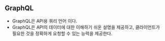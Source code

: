 ## GraphQL

- GraphQL은 API용 쿼리 언어 이다.
- GraphQL은 API의 데이터에 대한 이해하기 쉬운 설명을 제공하고, 클라이언트가 필요한 것을 정확하게 요청할 수 있는 능력을 제공한다.
